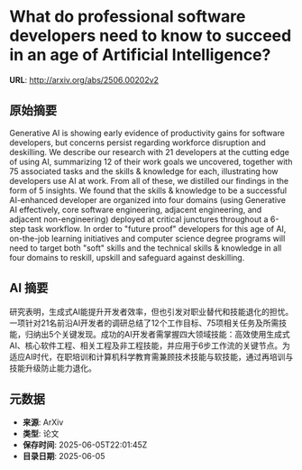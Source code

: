 # What do professional software developers need to know to succeed in an age of Artificial Intelligence?

**URL**: http://arxiv.org/abs/2506.00202v2

## 原始摘要

Generative AI is showing early evidence of productivity gains for software
developers, but concerns persist regarding workforce disruption and deskilling.
We describe our research with 21 developers at the cutting edge of using AI,
summarizing 12 of their work goals we uncovered, together with 75 associated
tasks and the skills &amp; knowledge for each, illustrating how developers use AI
at work. From all of these, we distilled our findings in the form of 5
insights. We found that the skills &amp; knowledge to be a successful AI-enhanced
developer are organized into four domains (using Generative AI effectively,
core software engineering, adjacent engineering, and adjacent non-engineering)
deployed at critical junctures throughout a 6-step task workflow. In order to
"future proof" developers for this age of AI, on-the-job learning initiatives
and computer science degree programs will need to target both "soft" skills and
the technical skills &amp; knowledge in all four domains to reskill, upskill and
safeguard against deskilling.


## AI 摘要

研究表明，生成式AI能提升开发者效率，但也引发对职业替代和技能退化的担忧。一项针对21名前沿AI开发者的调研总结了12个工作目标、75项相关任务及所需技能，归纳出5个关键发现。成功的AI开发者需掌握四大领域技能：高效使用生成式AI、核心软件工程、相关工程及非工程技能，并应用于6步工作流的关键节点。为适应AI时代，在职培训和计算机科学教育需兼顾技术技能与软技能，通过再培训与技能升级防止能力退化。

## 元数据

- **来源**: ArXiv
- **类型**: 论文
- **保存时间**: 2025-06-05T22:01:45Z
- **目录日期**: 2025-06-05
